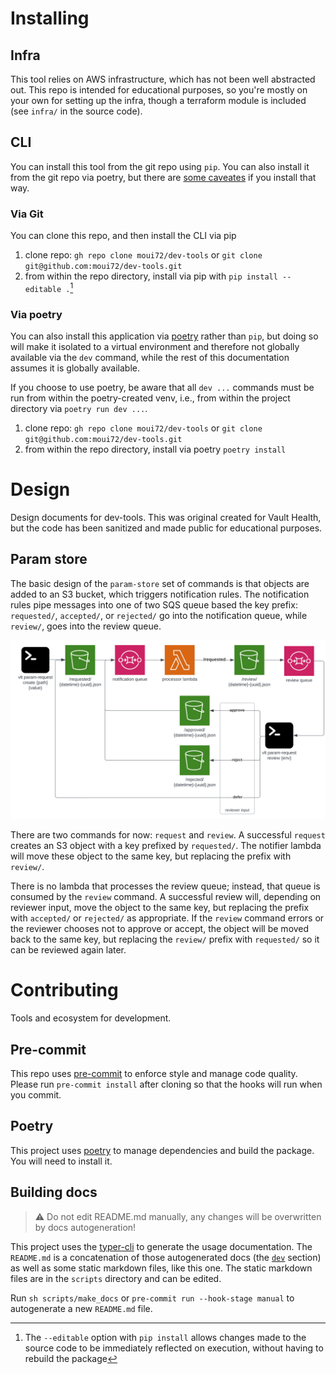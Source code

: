 # Installing

## Infra

This tool relies on AWS infrastructure, which has not been well abstracted out. This repo is intended for educational purposes, so you're mostly on your own for setting up the infra, though a terraform module is included (see `infra/` in the source code).

## CLI

You can install this tool from the git repo using `pip`. You can also install it from the git repo via poetry, but there are [some caveates](#via-poetry) if you install that way.

### Via Git

You can clone this repo, and then install the CLI via pip

1. clone repo: `gh repo clone moui72/dev-tools` or `git clone git@github.com:moui72/dev-tools.git`
1. from within the repo directory, install via pip with `pip install --editable .`[^editable]

### Via poetry

You can also install this application via [poetry](https://python-poetry.org/) rather than `pip`, but doing so will make it isolated to a virtual environment and therefore not globally available via the `dev` command, while the rest of this documentation assumes it is globally available.

If you choose to use poetry, be aware that all `dev ...` commands must be run from within the poetry-created venv, i.e., from within the project directory via `poetry run dev ...`.

1. clone repo: `gh repo clone moui72/dev-tools` or `git clone git@github.com:moui72/dev-tools.git`
1. from within the repo directory, install via poetry `poetry install`

[^editable]: The `--editable` option with `pip install` allows changes made to the source code to be immediately reflected on execution, without having to rebuild the package
# Design

Design documents for dev-tools. This was original created for Vault Health, but the code has been sanitized and made public for educational purposes.

## Param store

The basic design of the `param-store` set of commands is that objects are added to an S3 bucket, which triggers notification rules. The notification rules pipe messages into one of two SQS queue based the key prefix: `requested/`, `accepted/`, or `rejected/` go into the notification queue, while `review/`, goes into the review queue.

![Architecture Diagram](assets/param-store-cli-bg.svg)

There are two commands for now: `request` and `review`. A successful `request` creates an S3 object with a key prefixed by `requested/`. The notifier lambda will move these object to the same key, but replacing the prefix with `review/`.

There is no lambda that processes the review queue; instead, that queue is consumed by the `review` command. A successful review will, depending on reviewer input, move the object to the same key, but replacing the prefix with `accepted/` or `rejected/` as appropriate. If the `review` command errors or the reviewer chooses not to approve or accept, the object will be moved back to the same key, but replacing the `review/` prefix with `requested/` so it can be reviewed again later.
# Contributing

Tools and ecosystem for development.

## Pre-commit

This repo uses [pre-commit](https://pre-commit.com/) to enforce style and manage code quality. Please run `pre-commit install` after cloning so that the hooks will run when you commit.

## Poetry

This project uses [poetry](https://python-poetry.org/docs/#installation) to manage dependencies and build the package. You will need to install it.

## Building docs

> :warning: Do not edit README.md manually, any changes will be overwritten by docs autogeneration!

This project uses the [typer-cli](https://typer.tiangolo.com/typer-cli/#generate-docs) to generate the usage documentation. The `README.md` is a concatenation of those autogenerated docs (the [`dev`](#dev) section) as well as some static markdown files, like this one. The static markdown files are in the `scripts` directory and can be edited.

Run `sh scripts/make_docs` or `pre-commit run --hook-stage manual` to autogenerate a new `README.md` file.

